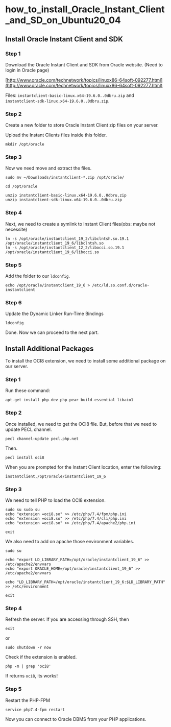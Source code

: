 # how_to_install_Oracle_Instant_Client_and_SD_on_Ubuntu20_04

## Install Oracle Instant Client and SDK
### Step 1

Download the Oracle Instant Client and SDK from Oracle website.
(Need to login in Oracle page)

[http://www.oracle.com/technetwork/topics/linuxx86-64soft-092277.html](http://www.oracle.com/technetwork/topics/linuxx86-64soft-092277.html)

Files: `instantclient-basic-linux.x64-19.6.0..0dbru.zip` and `instantclient-sdk-linux.x64-19.6.0..0dbru.zip`.

### Step 2

Create a new folder to store Oracle Instant Client zip files on your server.

Upload the Instant Clients files inside this folder.

```
mkdir /opt/oracle
```

### Step 3

Now we need move and extract the files.

```
sudo mv ~/Downloads/instantclient-*.zip /opt/oracle/

cd /opt/oracle

unzip instantclient-basic-linux.x64-19.6.0..0dbru.zip
unzip instantclient-sdk-linux.x64-19.6.0..0dbru.zip
```

### Step 4

Next, we need to create a symlink to Instant Client files(obs: maybe not necessite)

```
ln -s /opt/oracle/instantclient_19_2/libclntsh.so.19.1 /opt/oracle/instantclient_19_6/libclntsh.so
ln -s /opt/oracle/instantclient_12_2/libocci.so.19.1 /opt/oracle/instantclient_19_6/libocci.so
```

### Step 5

Add the folder to our `ldconfig`.

```
echo /opt/oracle/instantclient_19_6 > /etc/ld.so.conf.d/oracle-instantclient
```

### Step 6

Update the Dynamic Linker Run-Time Bindings

```
ldconfig
```

Done. Now we can proceed to the next part.


## Install Additional Packages

To install the OCI8 extension, we need to install some additional package on our server.

### Step 1

Run these command:

```
apt-get install php-dev php-pear build-essential libaio1
```

### Step 2

Once installed, we need to get the OCI8 file.
But, before that we need to update PECL channel.

```
pecl channel-update pecl.php.net

```
Then.

```
pecl install oci8
```


When you are prompted for the Instant Client location, enter the following:

```
instantclient,/opt/oracle/instantclient_19_6
```

### Step 3

We need to tell PHP to load the OCI8 extension.

```
sudo su sudo su
echo "extension =oci8.so" >> /etc/php/7.4/fpm/php.ini
echo "extension =oci8.so" >> /etc/php/7.4/cli/php.ini
echo "extension =oci8.so" >> /etc/php/7.4/apache2/php.ini

exit
```

We also need to add on apache those environment variables.

```
sudo su 

echo "export LD_LIBRARY_PATH=/opt/oracle/instantclient_19_6" >> /etc/apache2/envvars
echo "export ORACLE_HOME=/opt/oracle/instantclient_19_6" >> /etc/apache2/envvars

echo "LD_LIBRARY_PATH=/opt/oracle/instantclient_19_6:$LD_LIBRARY_PATH" >> /etc/environment

exit

```

### Step 4

Refresh the server. If you are accessing through SSH, then
```
exit
```
or
```
sudo shutdown -r now
```

Check if the extension is enabled.

```
php -m | grep 'oci8'
```

If returns `oci8`, its works!

### Step 5

Restart the PHP-FPM

```
service php7.4-fpm restart
```

Now you can connect to Oracle DBMS from your PHP applications.
